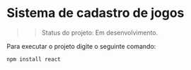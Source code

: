<h1> Sistema de cadastro de jogos </h1>

>> Status do projeto: Em desenvolvimento.

Para executar o projeto digite o seguinte comando:

```
npm install react
```
